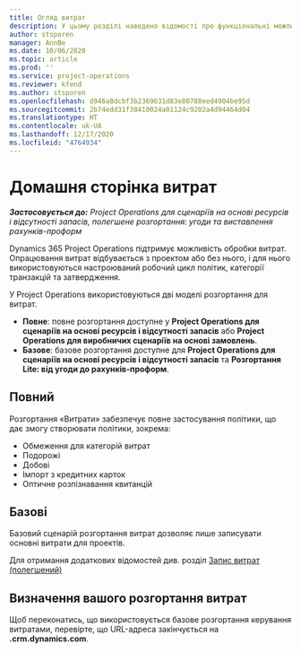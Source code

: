 ```yaml
---
title: Огляд витрат
description: У цьому розділі наведено відомості про функціональні можливості витрат у Project Operations.
author: stsporen
manager: AnnBe
ms.date: 10/06/2020
ms.topic: article
ms.prod: ''
ms.service: project-operations
ms.reviewer: kfend
ms.author: stsporen
ms.openlocfilehash: d946a8dcbf3b2369631d83e80788eed4904be95d
ms.sourcegitcommit: 2b74edd31f38410024a01124c9202a4d94464d04
ms.translationtype: HT
ms.contentlocale: uk-UA
ms.lasthandoff: 12/17/2020
ms.locfileid: "4764934"
---
```

# <a name="expense-home-page"></a>Домашня сторінка витрат

_**Застосовується до:** Project Operations для сценаріїв на основі ресурсів і відсутності запасів, полегшене розгортання: угоди та виставлення рахунків-проформ_


Dynamics 365 Project Operations підтримує можливість обробки витрат. Опрацювання витрат відбувається з проектом або без нього, і для нього використовуються настроюваний робочий цикл політик, категорії транзакцій та затвердження.

У Project Operations використовуються дві моделі розгортання для витрат. 

- **Повне**: повне розгортання доступне у **Project Operations для сценаріїв на основі ресурсів і відсутності запасів** або **Project Operations для виробничих сценаріїв на основі замовлень**.
- **Базове**: базове розгортання доступне для **Project Operations для сценаріїв на основі ресурсів і відсутності запасів** та **Розгортання Lite: від угоди до рахунків-проформ**.

## <a name="full"></a>Повний 
Розгортання «Витрати» забезпечує повне застосування політики, що дає змогу створювати політики, зокрема:

  - Обмеження для категорій витрат
  - Подорожі
  - Добові
  - Імпорт з кредитних карток
  - Оптичне розпізнавання квитанцій

## <a name="basic"></a>Базові 
Базовий сценарій розгортання витрат дозволяє лише записувати основні витрати для проектів. 

Для отримання додаткових відомостей див. розділ [Запис витрат (полегшений)](basic-expense.md)

## <a name="determine-your-expense-deployment"></a>Визначення вашого розгортання витрат
Щоб переконатись, що використовується базове розгортання керування витратами, перевірте, що URL-адреса закінчується на **.crm.dynamics.com**. 
